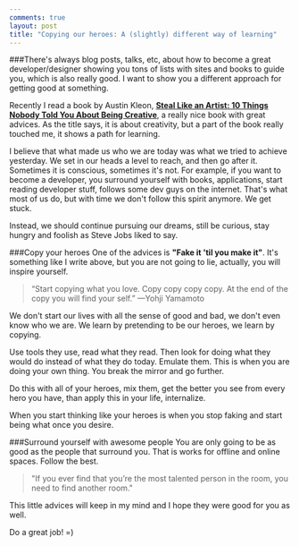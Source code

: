 ```yaml
---
comments: true
layout: post
title: "Copying our heroes: A (slightly) different way of learning"
---
```


###There's always blog posts, talks, etc, about how to become a great developer/designer showing you tons of lists with sites and books to guide you, which is also really good. I want to show you a different approach for getting good at something.

Recently I read a book by Austin Kleon, **[Steal Like an Artist: 10 Things Nobody Told You About Being Creative](http://www.amazon.com/Steal-Like-Artist-Things-Creative/dp/0761169253/ref=sr_1_1?s=books&ie=UTF8&qid=1377275103&sr=1-1&keywords=Steal+Like+an+Artist%3A+10+Things+Nobody+Told+You+About+Being+Creative)**, a really nice book with great advices. As the title says, it is about creativity, but a part of the book really touched me, it shows a path for learning.

I believe that what made us who we are today was what we tried to achieve yesterday. We set in our heads a level to reach, and then go after it. Sometimes it is conscious, sometimes it's not. For example, if you want to become a developer, you surround yourself with books, applications, start reading developer stuff, follows some dev guys on the internet. That's what most of us do, but with time we don't follow this spirit anymore. We get stuck.

Instead, we should continue pursuing our dreams, still be curious, stay hungry and foolish as Steve Jobs liked to say.

###Copy your heroes
One of the advices is **"Fake it 'til you make it"**. It's something like I write above, but you are not going to lie, actually, you will inspire yourself. 

>“Start copying what you love. Copy copy copy copy. At the end of the copy you will find your self.” —Yohji Yamamoto

We don't start our lives with all the sense of good and bad, we don't even know who we are. We learn by pretending to be our heroes, we learn by copying.

Use tools they use, read what they read. Then look for doing what they would do instead of what they do today. Emulate them. This is when you are doing your own thing. You break the mirror and go further.

Do this with all of your heroes, mix them, get the better you see from every hero you have, than apply this in your life, internalize.

When you start thinking like your heroes is when you stop faking and start being what once you desire.

###Surround yourself with awesome people
You are only going to be as good as the people that surround you. That is works for offline and online spaces. Follow the best.

>"If you ever find that you’re the most talented person in the room, you need to find another room."

This little advices will keep in my mind and I hope they were good for you as well.

Do a great job! =)